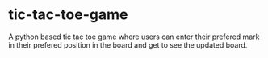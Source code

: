 # tic-tac-toe-game
A python based tic tac toe game where users can enter their prefered mark in their prefered position in the board and get to see the updated board. 
